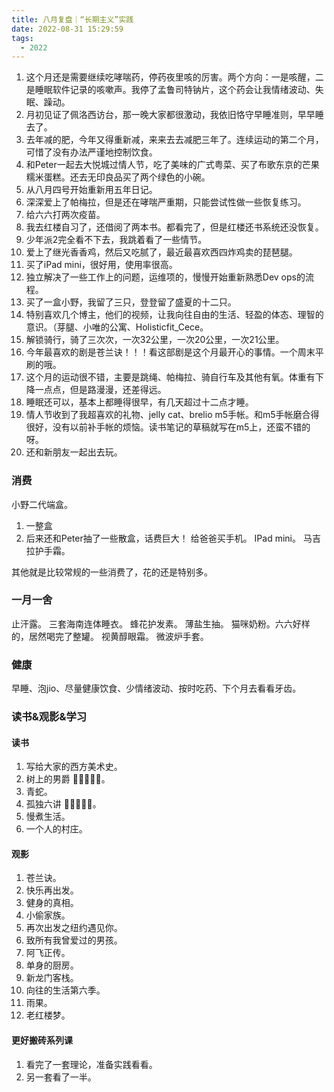 ```yaml
---
title: 八月复盘｜“长期主义”实践
date: 2022-08-31 15:29:59
tags:
  - 2022
---
```


1. 这个月还是需要继续吃哮喘药，停药夜里咳的厉害。两个方向：一是咳醒，二是睡眠软件记录的咳嗽声。我停了孟鲁司特钠片，这个药会让我情绪波动、失眠、躁动。
2. 月初见证了佩洛西访台，那一晚大家都很激动，我依旧恪守早睡准则，早早睡去了。
3. 去年减的肥，今年又得重新减，来来去去减肥三年了。连续运动的第二个月，可惜了没有办法严谨地控制饮食。
4. 和Peter一起去大悦城过情人节，吃了美味的广式粤菜、买了布歌东京的芒果糯米蛋糕。还去无印良品买了两个绿色的小碗。
5. 从八月四号开始重新用五年日记。
6. 深深爱上了帕梅拉，但是还在哮喘严重期，只能尝试性做一些恢复练习。
7. 给六六打两次疫苗。
8. 我去红楼自习了，还借阅了两本书。都看完了，但是红楼还书系统还没恢复。
9. 少年派2完全看不下去，我跳着看了一些情节。
10. 爱上了继光香香鸡，然后又吃腻了，最近最喜欢西四炸鸡卖的琵琶腿。
11. 买了iPad mini，很好用，使用率很高。
12. 独立解决了一些工作上的问题，运维项的，慢慢开始重新熟悉Dev ops的流程。
13. 买了一盒小野，我留了三只，登登留了盛夏的十二只。
14. 特别喜欢几个博主，他们的视频，让我向往自由的生活、轻盈的体态、理智的意识。（芽腿、小唯的公寓、Holisticfit_Cece。
15. 解锁骑行，骑了三次次，一次32公里，一次20公里，一次21公里。
16. 今年最喜欢的剧是苍兰诀！！！看这部剧是这个月最开心的事情。一个周末平刷的哦。
17. 这个月的运动很不错，主要是跳绳、帕梅拉、骑自行车及其他有氧。体重有下降一点点，但是路漫漫，还差得远。
18. 睡眠还可以，基本上都睡得很早，有几天超过十二点才睡。
19. 情人节收到了我超喜欢的礼物、jelly cat、brelio m5手帐。和m5手帐磨合得很好，没有以前补手帐的烦恼。读书笔记的草稿就写在m5上，还蛮不错的呀。
20. 还和新朋友一起出去玩。


### 消费
小野二代端盒。
1. 一整盒
2. 后来还和Peter抽了一些散盒，话费巨大！
给爸爸买手机。
IPad mini。
马吉拉护手霜。

其他就是比较常规的一些消费了，花的还是特别多。

### 一月一舍

止汗露。
三套海南连体睡衣。
蜂花护发素。
薄盐生抽。
猫咪奶粉。六六好样的，居然喝完了整罐。
视黄醇眼霜。
微波炉手套。

### 健康

早睡、泡jio、尽量健康饮食、少情绪波动、按时吃药、下个月去看看牙齿。

### 读书&观影&学习

#### 读书

1. 写给大家的西方美术史。
2. 树上的男爵 🌟🌟🌟🌟🌟。
3. 青蛇。
4. 孤独六讲 🌟🌟🌟🌟🌟。
5. 慢煮生活。
6. 一个人的村庄。

#### 观影

1. 苍兰诀。
2. 快乐再出发。
3. 健身的真相。
4. 小偷家族。
5. 再次出发之纽约遇见你。
6. 致所有我曾爱过的男孩。
7. 阿飞正传。
8. 单身的厨房。
9. 新龙门客栈。
10. 向往的生活第六季。
11. 雨果。
12. 老红楼梦。

#### 更好搬砖系列课

1. 看完了一套理论，准备实践看看。
2. 另一套看了一半。


